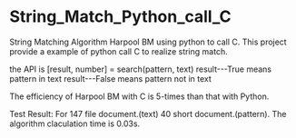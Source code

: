 # String_Match_Python_call_C
String Matching Algorithm Harpool BM using python to call C.
This project provide a example of python call C to realize string match.

the API is 
[result, number] = search(pattern, text)
result---True means pattern in text
result---False means pattern not in text

The efficiency of Harpool BM with C is 5-times than that with Python.

Test Result:
For 147 file document.(text) 40 short document.(pattern).
The algorithm claculation time is 0.03s.
